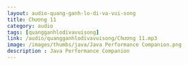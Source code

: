 ```yaml
---
layout: audio-quang-ganh-lo-di-va-vui-song
title: Chương 11
category: audio
tags: [quangganhlodivavuisong]
link: /audio/quangganhlodivavuisong/Chương 11.mp3 
image: /images/thumbs/java/Java Performance Companion.png
description : Java Performance Companion 
---
```












